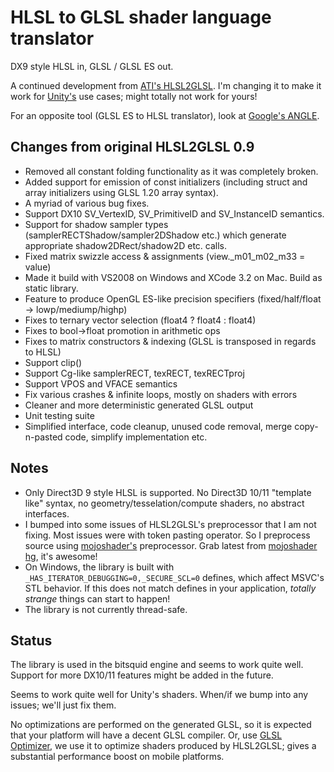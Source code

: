 HLSL to GLSL shader language translator
========

DX9 style HLSL in, GLSL / GLSL ES out.

A continued development from [ATI's HLSL2GLSL](http://sourceforge.net/projects/hlsl2glsl). I'm changing it to make it work for [Unity's](http://unity3d.com) use cases; might totally not work for yours!

For an opposite tool (GLSL ES to HLSL translator), look at [Google's ANGLE](http://code.google.com/p/angleproject/).

Changes from original HLSL2GLSL 0.9
--------
* Removed all constant folding functionality as it was completely broken.
* Added support for emission of const initializers (including struct and array initializers using GLSL 1.20 array syntax).
* A myriad of various bug fixes.
* Support DX10 SV_VertexID, SV_PrimitiveID and SV_InstanceID semantics.
* Support for shadow sampler types (samplerRECTShadow/sampler2DShadow etc.) which generate appropriate shadow2DRect/shadow2D etc. calls.
* Fixed matrix swizzle access & assignments (view._m01_m02_m33 = value)
* Made it build with VS2008 on Windows and XCode 3.2 on Mac. Build as static library.
* Feature to produce OpenGL ES-like precision specifiers (fixed/half/float -> lowp/mediump/highp)
* Fixes to ternary vector selection (float4 ? float4 : float4)
* Fixes to bool->float promotion in arithmetic ops
* Fixes to matrix constructors & indexing (GLSL is transposed in regards to HLSL)
* Support clip()
* Support Cg-like samplerRECT, texRECT, texRECTproj
* Support VPOS and VFACE semantics
* Fix various crashes & infinite loops, mostly on shaders with errors
* Cleaner and more deterministic generated GLSL output
* Unit testing suite
* Simplified interface, code cleanup, unused code removal, merge copy-n-pasted code, simplify implementation etc.


Notes
--------

* Only Direct3D 9 style HLSL is supported. No Direct3D 10/11 "template like" syntax, no geometry/tesselation/compute shaders, no abstract interfaces.
* I bumped into some issues of HLSL2GLSL's preprocessor that I am not fixing. Most issues were with token pasting operator. So I preprocess source using [mojoshader's](http://icculus.org/mojoshader/) preprocessor. Grab latest from [mojoshader hg](http://hg.icculus.org/icculus/mojoshader/), it's awesome!
* On Windows, the library is built with `_HAS_ITERATOR_DEBUGGING=0,_SECURE_SCL=0` defines, which affect MSVC's STL behavior. If this does not match defines in your application, _totally strange_ things can start to happen!
* The library is not currently thread-safe.


Status
--------

The library is used in the bitsquid engine and seems to work quite well. Support for more DX10/11 features might be added in the future.

Seems to work quite well for Unity's shaders. When/if we bump into any issues; we'll just fix them.

No optimizations are performed on the generated GLSL, so it is expected that your platform will have a decent GLSL compiler. Or, use [GLSL Optimizer](http://github.com/aras-p/glsl-optimizer), we use it to optimize shaders produced by HLSL2GLSL; gives a substantial performance boost on mobile platforms.
